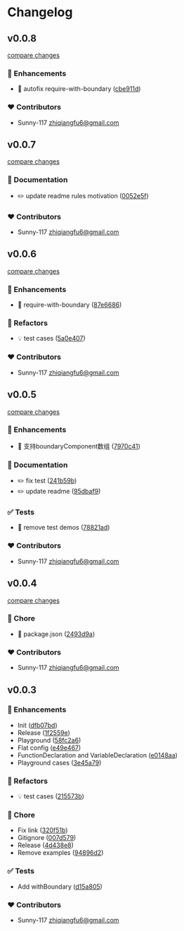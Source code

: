 # Changelog


## v0.0.8

[compare changes](https://github.com/Sunny-117/eslint-plugin-react-boundary/compare/v0.0.7...v0.0.8)

### 🚀 Enhancements

- 🎸 autofix require-with-boundary ([cbe911d](https://github.com/Sunny-117/eslint-plugin-react-boundary/commit/cbe911d))

### ❤️ Contributors

- Sunny-117 <zhiqiangfu6@gmail.com>

## v0.0.7

[compare changes](https://github.com/Sunny-117/eslint-plugin-react-boundary/compare/v0.0.6...v0.0.7)

### 📖 Documentation

- ✏️ update readme rules motivation ([0052e5f](https://github.com/Sunny-117/eslint-plugin-react-boundary/commit/0052e5f))

### ❤️ Contributors

- Sunny-117 <zhiqiangfu6@gmail.com>

## v0.0.6

[compare changes](https://github.com/Sunny-117/eslint-plugin-react-boundary/compare/v0.0.5...v0.0.6)

### 🚀 Enhancements

- 🎸 require-with-boundary ([87e6686](https://github.com/Sunny-117/eslint-plugin-react-boundary/commit/87e6686))

### 💅 Refactors

- 💡 test cases ([5a0e407](https://github.com/Sunny-117/eslint-plugin-react-boundary/commit/5a0e407))

### ❤️ Contributors

- Sunny-117 <zhiqiangfu6@gmail.com>

## v0.0.5

[compare changes](https://github.com/Sunny-117/eslint-plugin-react-boundary/compare/v0.0.4...v0.0.5)

### 🚀 Enhancements

- 🎸 支持boundaryComponent数组 ([7970c41](https://github.com/Sunny-117/eslint-plugin-react-boundary/commit/7970c41))

### 📖 Documentation

- ✏️ fix test ([241b59b](https://github.com/Sunny-117/eslint-plugin-react-boundary/commit/241b59b))
- ✏️ update readme ([95dbaf9](https://github.com/Sunny-117/eslint-plugin-react-boundary/commit/95dbaf9))

### ✅ Tests

- 💍 remove test demos ([78821ad](https://github.com/Sunny-117/eslint-plugin-react-boundary/commit/78821ad))

### ❤️ Contributors

- Sunny-117 <zhiqiangfu6@gmail.com>

## v0.0.4

[compare changes](https://github.com/Sunny-117/eslint-plugin-react-boundary/compare/v0.0.3...v0.0.4)

### 🏡 Chore

- 🤖 package.json ([2493d9a](https://github.com/Sunny-117/eslint-plugin-react-boundary/commit/2493d9a))

### ❤️ Contributors

- Sunny-117 <zhiqiangfu6@gmail.com>

## v0.0.3


### 🚀 Enhancements

- Init ([dfb07bd](https://github.com/Sunny-117/eslint-plugin-react-boundary/commit/dfb07bd))
- Release ([1f2559e](https://github.com/Sunny-117/eslint-plugin-react-boundary/commit/1f2559e))
- Playground ([58fc2a6](https://github.com/Sunny-117/eslint-plugin-react-boundary/commit/58fc2a6))
- Flat config ([e49e467](https://github.com/Sunny-117/eslint-plugin-react-boundary/commit/e49e467))
- FunctionDeclaration and VariableDeclaration ([e0148aa](https://github.com/Sunny-117/eslint-plugin-react-boundary/commit/e0148aa))
- Playground cases ([3e45a79](https://github.com/Sunny-117/eslint-plugin-react-boundary/commit/3e45a79))

### 💅 Refactors

- 💡 test cases ([215573b](https://github.com/Sunny-117/eslint-plugin-react-boundary/commit/215573b))

### 🏡 Chore

- Fix link ([320f51b](https://github.com/Sunny-117/eslint-plugin-react-boundary/commit/320f51b))
- Gitignore ([007d579](https://github.com/Sunny-117/eslint-plugin-react-boundary/commit/007d579))
- Release ([4d438e8](https://github.com/Sunny-117/eslint-plugin-react-boundary/commit/4d438e8))
- Remove examples ([94896d2](https://github.com/Sunny-117/eslint-plugin-react-boundary/commit/94896d2))

### ✅ Tests

- Add withBoundary ([d15a805](https://github.com/Sunny-117/eslint-plugin-react-boundary/commit/d15a805))

### ❤️ Contributors

- Sunny-117 <zhiqiangfu6@gmail.com>

